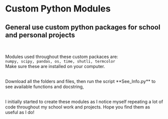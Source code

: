 # Custom Python Modules

## General use custom python packages for school and personal projects
<br>

Modules used throughout these custom packaces are:<br>
`numpy, scipy, pandas, os, time, shutli, termcolor`<br>
Make sure these are installed on your computer.

<br>
Download all the folders and files, then run the script **See_Info.py** to see available functions and docstring,
<br><br>

I initially started to create these modules as I notice myself repeating a lot of code throughout my school work and projects. Hope you find them as useful as I do!

